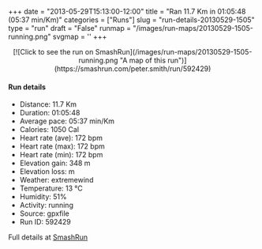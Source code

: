 +++
date = "2013-05-29T15:13:00-12:00"
title = "Ran 11.7 Km in 01:05:48 (05:37 min/Km)"
categories = ["Runs"]
slug = "run-details-20130529-1505"
type = "run"
draft = "False"
runmap = "/images/run-maps/20130529-1505-running.png"
svgmap = '<polyline points="100 44, 100 43, 99 43, 89 53, 87 54, 77 53, 68 56, 67 56, 56 65, 54 67, 45 70, 41 71, 37 69, 38 67, 36 65, 32 62, 31 62, 28 62, 22 65, 13 61, 10 55, 0 46, 4 43, 11 42, 14 40, 17 40, 23 38, 23 36, 30 30, 39 29, 43 29, 50 34, 53 34, 57 36, 66 35, 74 35, 75 35, 82 34, 88 37, 91 37, 93 38, 93 40, 96 40, 99 42">'
+++



<!--more-->

<center>
[![Click to see the run on SmashRun](/images/run-maps/20130529-1505-running.png "A map of this run")](https://smashrun.com/peter.smith/run/592429)
</center>

#### Run details

* Distance: 11.7 Km
* Duration: 01:05:48
* Average pace: 05:37 min/Km
* Calories: 1050 Cal
* Heart rate (ave): 172 bpm
* Heart rate (max): 172 bpm
* Heart rate (min): 172 bpm
* Elevation gain: 348 m
* Elevation loss:  m
* Weather: extremewind
* Temperature: 13 &deg;C
* Humidity: 51%
* Activity: running
* Source: gpxfile
* Run ID: 592429

Full details at [SmashRun](https://smashrun.com/peter.smith/run/592429)
